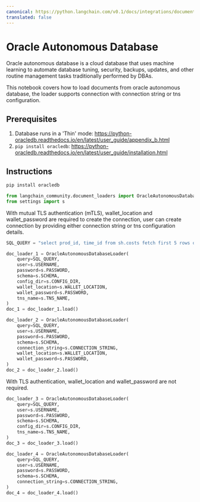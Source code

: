 ```yaml
---
canonical: https://python.langchain.com/v0.1/docs/integrations/document_loaders/oracleadb_loader
translated: false
---
```


# Oracle Autonomous Database

Oracle autonomous database is a cloud database that uses machine learning to automate database tuning, security, backups, updates, and other routine management tasks traditionally performed by DBAs.

This notebook covers how to load documents from oracle autonomous database, the loader supports connection with connection string or tns configuration.

## Prerequisites

1. Database runs in a 'Thin' mode:
   https://python-oracledb.readthedocs.io/en/latest/user_guide/appendix_b.html
2. `pip install oracledb`:
   https://python-oracledb.readthedocs.io/en/latest/user_guide/installation.html

## Instructions

```python
pip install oracledb
```

```python
from langchain_community.document_loaders import OracleAutonomousDatabaseLoader
from settings import s
```

With mutual TLS authentication (mTLS), wallet_location and wallet_password are required to create the connection, user can create connection by providing either connection string or tns configuration details.

```python
SQL_QUERY = "select prod_id, time_id from sh.costs fetch first 5 rows only"

doc_loader_1 = OracleAutonomousDatabaseLoader(
    query=SQL_QUERY,
    user=s.USERNAME,
    password=s.PASSWORD,
    schema=s.SCHEMA,
    config_dir=s.CONFIG_DIR,
    wallet_location=s.WALLET_LOCATION,
    wallet_password=s.PASSWORD,
    tns_name=s.TNS_NAME,
)
doc_1 = doc_loader_1.load()

doc_loader_2 = OracleAutonomousDatabaseLoader(
    query=SQL_QUERY,
    user=s.USERNAME,
    password=s.PASSWORD,
    schema=s.SCHEMA,
    connection_string=s.CONNECTION_STRING,
    wallet_location=s.WALLET_LOCATION,
    wallet_password=s.PASSWORD,
)
doc_2 = doc_loader_2.load()
```

With TLS authentication, wallet_location and wallet_password are not required.

```python
doc_loader_3 = OracleAutonomousDatabaseLoader(
    query=SQL_QUERY,
    user=s.USERNAME,
    password=s.PASSWORD,
    schema=s.SCHEMA,
    config_dir=s.CONFIG_DIR,
    tns_name=s.TNS_NAME,
)
doc_3 = doc_loader_3.load()

doc_loader_4 = OracleAutonomousDatabaseLoader(
    query=SQL_QUERY,
    user=s.USERNAME,
    password=s.PASSWORD,
    schema=s.SCHEMA,
    connection_string=s.CONNECTION_STRING,
)
doc_4 = doc_loader_4.load()
```